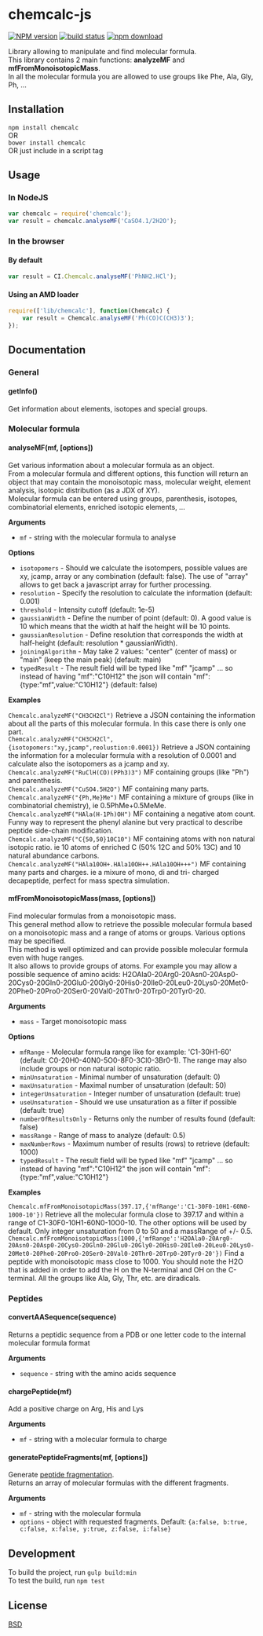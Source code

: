# chemcalc-js

  [![NPM version][npm-image]][npm-url]
  [![build status][travis-image]][travis-url]
  [![npm download][download-image]][download-url]

Library allowing to manipulate and find molecular formula.  
This library contains 2 main functions: <b>analyzeMF</b> and <b>mfFromMonoisotopicMass</b>.  
In all the molecular formula you are allowed to use groups like Phe, Ala, Gly, Ph, ...

## Installation

`npm install chemcalc`  
OR  
`bower install chemcalc`  
OR just include in a script tag

## Usage

### In NodeJS
```js
var chemcalc = require('chemcalc');
var result = chemcalc.analyseMF('CaSO4.1/2H2O');
```
### In the browser

#### By default
```js
var result = CI.Chemcalc.analyseMF('PhNH2.HCl');
```
#### Using an AMD loader
```js
require(['lib/chemcalc'], function(Chemcalc) { 
	var result = Chemcalc.analyseMF('Ph(CO)C(CH3)3');
});
```

## Documentation

### General

#### getInfo()

Get information about elements, isotopes and special groups.  

### Molecular formula

#### analyseMF(mf, [options])

Get various information about a molecular formula as an object.  
From a molecular formula and different options, this function will return an object that may contain
the monoisotopic mass, molecular weight, element analysis, isotopic distribution (as a JDX of XY).  
Molecular formula can be entered using groups, parenthesis, isotopes, combinatorial elements, enriched isotopic elements, ...

__Arguments__

* `mf` - string with the molecular formula to analyse

__Options__

* `isotopomers` - Should we calculate the isotompers, possible values are xy, jcamp, array or any combination (default: false). The use of "array" allows to get back a javascript array for further processing.
* `resolution` - Specify the resolution to calculate the information (default: 0.001)
* `threshold` - Intensity cutoff (default: 1e-5)
* `gaussianWidth` - Define the number of point (default: 0). A good value is 10 which means that the width at half the height will be 10 points.
* `gaussianResolution` - Define resolution that corresponds the width at half-height (default: resolution * gaussianWidth).
* `joiningAlgorithm` - May take 2 values: "center" (center of mass) or "main" (keep the main peak) (default: main)
* `typedResult` - The result field will be typed like "mf" "jcamp" ... so instead of having "mf":"C10H12" the json will contain "mf":{type:"mf",value:"C10H12"} (default: false)

__Examples__

`Chemcalc.analyzeMF("CH3CH2Cl")` Retrieve a JSON containing the information about all the parts of this molecular formula. In this case there is only one part.  
`Chemcalc.analyzeMF("CH3CH2Cl",{isotopomers:"xy,jcamp",reolustion:0.0001})` Retrieve a JSON containing the information for a molecular formula with a resolution of 0.0001 and calculate also the isotopomers as a jcamp and xy.  
`Chemcalc.analyzeMF("RuClH(CO)(PPh3)3")` MF containing groups (like "Ph") and parenthesis.  
`Chemcalc.analyzeMF("CuSO4.5H2O")` MF containing many parts.  
`Chemcalc.analyzeMF("{Ph,Me}Me")` MF containing a mixture of groups (like in combinatorial chemistry), ie 0.5PhMe+0.5MeMe.  
`Chemcalc.analyzeMF("HAla(H-1Ph)OH")` MF containing a negative atom count. Funny way to represent the phenyl alanine but very practical to describe peptide side-chain modification.  
`Chemcalc.analyzeMF("C{50,50}10C10")` MF containing atoms with non natural isotopic ratio. ie 10 atoms of enriched C (50% 12C and 50% 13C) and 10 natural abundance carbons.  
`Chemcalc.analyzeMF("HAla10OH+.HAla10OH++.HAla10OH+++")` MF containing many parts and charges. ie a mixure of mono, di and tri- charged decapeptide, perfect for mass spectra simulation.  

#### mfFromMonoisotopicMass(mass, [options])

Find molecular formulas from a monoisotopic mass.  
This general method allow to retrieve the possible molecular formula based on a monoisotopic mass and a range of atoms or groups. Various options may be specified.  
This method is well optimized and can provide possible molecular formula even with huge ranges.  
It also allows to provide groups of atoms. For example you may allow a possible sequence of amino acids: H2OAla0-20Arg0-20Asn0-20Asp0-20Cys0-20Gln0-20Glu0-20Gly0-20His0-20Ile0-20Leu0-20Lys0-20Met0-20Phe0-20Pro0-20Ser0-20Val0-20Thr0-20Trp0-20Tyr0-20.

__Arguments__

* `mass` - Target monoisotopic mass

__Options__

* `mfRange` - Molecular formula range like for example: 'C1-30H1-60' (default: C0-20H0-40N0-5O0-8F0-3Cl0-3Br0-1). The range may also include groups or non natural isotopic ratio.
* `minUnsaturation` - Minimal number of unsaturation (default: 0)
* `maxUnsaturation` - Maximal number of unsaturation (default: 50)
* `integerUnsaturation` - Integer number of unsaturation (default: true)
* `useUnsaturation` - Should we use unsaturation as a filter if possible (default: true)
* `numberOfResultsOnly` - Returns only the number of results found (default: false)
* `massRange` - Range of mass to analyze (default: 0.5)
* `maxNumberRows` - Maximum number of results (rows) to retrieve (default: 1000)
* `typedResult` - The result field will be typed like "mf" "jcamp" ... so instead of having "mf":"C10H12" the json will contain "mf":{type:"mf",value:"C10H12"}

__Examples__

`Chemcalc.mfFromMonoisotopicMass(397.17,{'mfRange':'C1-30F0-10H1-60N0-10O0-10'})` Retrieve all the molecular formula close to 397.17 and within a range of C1-30F0-10H1-60N0-10O0-10. The other options will be used by default. Only integer unsaturation from 0 to 50 and a massRange of +/- 0.5.  
`Chemcalc.mfFromMonoisotopicMass(1000,{'mfRange':'H2OAla0-20Arg0-20Asn0-20Asp0-20Cys0-20Gln0-20Glu0-20Gly0-20His0-20Ile0-20Leu0-20Lys0-20Met0-20Phe0-20Pro0-20Ser0-20Val0-20Thr0-20Trp0-20Tyr0-20'})` Find a peptide with monoisotopic mass close to 1000. You should note the H2O that is added in order to add the H on the N-terminal and OH on the C-terminal. All the groups like Ala, Gly, Thr, etc. are diradicals.

### Peptides

#### convertAASequence(sequence)

Returns a peptidic sequence from a PDB or one letter code to the internal molecular formula format

__Arguments__

* `sequence` - string with the amino acids sequence

#### chargePeptide(mf)

Add a positive charge on Arg, His and Lys

__Arguments__

* `mf` - string with a molecular formula to charge

#### generatePeptideFragments(mf, [options])

Generate [peptide fragmentation](http://en.wikipedia.org/wiki/Peptide_sequence_tag).  
Returns an array of molecular formulas with the different fragments. 

__Arguments__

* `mf` - string with the molecular formula
* `options` - object with requested fragments. Default: `{a:false, b:true, c:false, x:false, y:true, z:false, i:false}`

## Development

To build the project, run `gulp build:min`  
To test the build, run `npm test`

## License

  [BSD](./LICENSE)

[npm-image]: https://img.shields.io/npm/v/chemcalc.svg?style=flat-square
[npm-url]: https://npmjs.org/package/chemcalc
[travis-image]: https://img.shields.io/travis/cheminfo/chemcalc-js/master.svg?style=flat-square
[travis-url]: https://travis-ci.org/cheminfo/chemcalc-js
[download-image]: https://img.shields.io/npm/dm/chemcalc.svg?style=flat-square
[download-url]: https://npmjs.org/package/chemcalc
